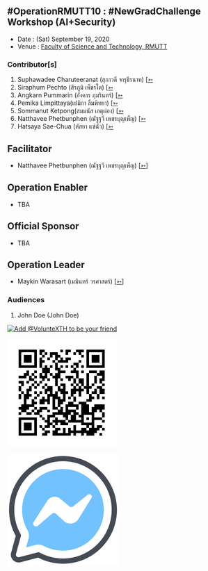 ## #OperationRMUTT10 : #NewGradChallenge Workshop (AI+Security)

+ Date : (Sat) September 19, 2020
+ Venue : [Faculty of Science and Technology, RMUTT](http://www.sci.rmutt.ac.th/)

### Contributor[s]
1. Suphawadee Charuteeranat (สุภาวดี จารุธีรนาท) [[➳](https://www.facebook.com/thdeemiss03)
1. Siraphum Pechto (สิรภูมิ เพ็ชรโต) [[➳](https://www.facebook.com/SiraphumPechto)
1. Angkarn Pummarin (อังคาร ภุมรินทร์) [[➳](https://www.facebook.com/in8l00p)
1. Pemika Limpittaya(เปมิกา ลิ้มพิทยา) [[➳](https://www.facebook.com/tourlek.fisho)
1. Sommanut Ketpong(สมมนัส เกตุผ่อง) [[➳](https://www.facebook.com/tong.ketpong)
1. Natthavee Phetbunphen (ณัฐฐวี เพชรบุญเพ็ญ) [[➳](https://www.facebook.com/P.Phetbunphen)
1. Hatsaya Sae-Chua (หัสยา แซ่ฉั่ว) [[➳](https://www.facebook.com/profile.php?id=100005176634024)

## Facilitator
+ Natthavee Phetbunphen (ณัฐฐวี เพชรบุญเพ็ญ) [[➳](https://www.facebook.com/P.Phetbunphen)]

## Operation Enabler
+ TBA

## Official Sponsor
+ TBA

## Operation Leader
+ Maykin Warasart (เมฆินทร์ วรศาสตร์) [[➳](http://mk.in.th)]

### Audiences

1. John Doe (John Doe)

[![](https://scdn.line-apps.com/n/line_add_friends/btn/en.png "Add @VolunteXTH to be your friend")](https://lin.ee/cnIgUj4)

[![](/@VolunteXTH.png "Add @VolunteXTH to be your friend")](https://line.me/R/ti/p/@voluntex)

[![](/fb-m.png "Talk to us via FB messenger")](https://m.me/VolunteXTH)